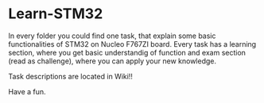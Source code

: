 # Learn-STM32
In every folder you could find one task, that explain some basic functionalities of STM32 on Nucleo F767ZI board.
Every task has a learning section, where you get basic understandig of function and exam section (read as challenge), where you can apply your new knowledge.

Task descriptions are located in Wiki!!

Have a fun.

